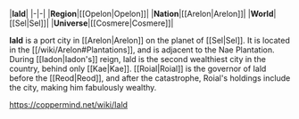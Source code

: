 |**Iald**|
|-|-|
|**Region**|[[Opelon\|Opelon]]|
|**Nation**|[[Arelon\|Arelon]]|
|**World**|[[Sel\|Sel]]|
|**Universe**|[[Cosmere\|Cosmere]]|

**Iald** is a port city in [[Arelon\|Arelon]] on the planet of [[Sel\|Sel]]. It is located in the [[/wiki/Arelon#Plantations]], and is adjacent to the Nae Plantation.
During [[Iadon\|Iadon's]] reign, Iald is the second wealthiest city in the country, behind only [[Kae\|Kae]]. [[Roial\|Roial]] is the governor of Iald before the [[Reod\|Reod]], and after the catastrophe, Roial's holdings include the city, making him fabulously wealthy.



https://coppermind.net/wiki/Iald